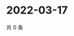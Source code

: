 # 2022-03-17

共 0 条

<!-- BEGIN WEIBO -->
<!-- 最后更新时间 Thu Mar 17 2022 21:22:14 GMT+0800 (China Standard Time) -->

<!-- END WEIBO -->
